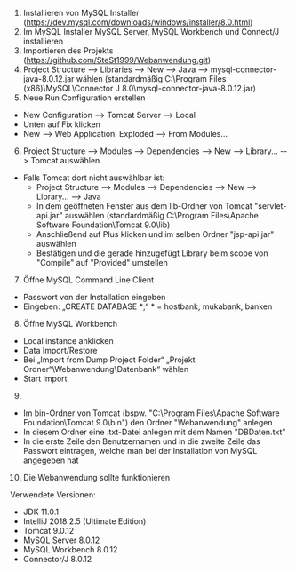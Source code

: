 1.	Installieren von MySQL Installer (https://dev.mysql.com/downloads/windows/installer/8.0.html)
2.	Im MySQL Installer MySQL Server, MySQL Workbench und Connect/J installieren
3.	Importieren des Projekts (https://github.com/SteSt1999/Webanwendung.git)
4.	Project Structure --> Libraries --> New --> Java --> mysql-connector-java-8.0.12.jar wählen (standardmäßig  C:\Program Files (x86)\MySQL\Connector J 8.0\mysql-connector-java-8.0.12.jar)
5.	Neue Run Configuration erstellen
- New Configuration --> Tomcat Server --> Local
- Unten auf Fix klicken
- New --> Web Application: Exploded --> From Modules…  
6. Project Structure --> Modules --> Dependencies --> New --> Library... --> Tomcat auswählen
- Falls Tomcat dort nicht auswählbar ist:
  - Project Structure --> Modules --> Dependencies --> New --> Library... --> Java
  - In dem geöffneten Fenster aus dem lib-Ordner von Tomcat "servlet-api.jar" auswählen (standardmäßig C:\Program Files\Apache Software Foundation\Tomcat 9.0\lib)
  - Anschließend auf Plus klicken und im selben Ordner "jsp-api.jar" auswählen
  - Bestätigen und die gerade hinzugefügt Library beim scope von "Compile" auf "Provided" umstellen
7. Öffne MySQL Command Line Client
- Passwort von der Installation eingeben
- Eingeben: „CREATE DATABASE *;“ * = hostbank, mukabank, banken
8.	Öffne MySQL Workbench
- Local instance anklicken
- Data Import/Restore
- Bei „Import from Dump Project Folder“ „Projekt Ordner“\Webanwendung\Datenbank“ wählen
- Start Import
9.
- Im bin-Ordner von Tomcat (bspw. "C:\Program Files\Apache Software Foundation\Tomcat 9.0\bin") den Ordner "Webanwendung" anlegen
- In diesem Ordner eine .txt-Datei anlegen mit dem Namen "DBDaten.txt"
- In die erste Zeile den Benutzernamen und in die zweite Zeile das Passwort eintragen, welche man bei der Installation von MySQL angegeben hat
10. Die Webanwendung sollte funktionieren

Verwendete Versionen:
- JDK 11.0.1
- IntelliJ 2018.2.5 (Ultimate Edition)
- Tomcat 9.0.12
- MySQL Server 8.0.12
- MySQL Workbench 8.0.12
- Connector/J 8.0.12
